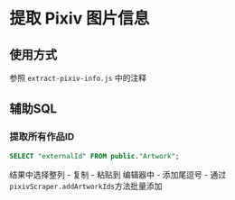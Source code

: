 # 提取 Pixiv 图片信息

## 使用方式

参照 `extract-pixiv-info.js` 中的注释

## 辅助SQL

### 提取所有作品ID

```sql
SELECT "externalId" FROM public."Artwork";
```

结果中选择整列 - 复制 - 粘贴到 编辑器中 - 添加尾逗号 - 通过 `pixivScraper.addArtworkIds`方法批量添加


